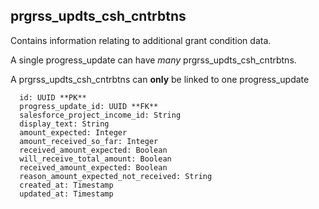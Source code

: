 ## prgrss_updts_csh_cntrbtns

Contains information relating to additional grant condition data.

A single progress_update can have *many* prgrss_updts_csh_cntrbtns.

A prgrss_updts_csh_cntrbtns can **only** be linked to one progress_update

```
  id: UUID **PK**
  progress_update_id: UUID **FK**
  salesforce_project_income_id: String
  display_text: String
  amount_expected: Integer
  amount_received_so_far: Integer
  received_amount_expected: Boolean
  will_receive_total_amount: Boolean
  received_amount_expected: Boolean
  reason_amount_expected_not_received: String
  created_at: Timestamp
  updated_at: Timestamp
```